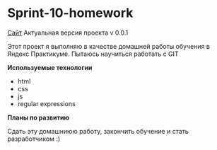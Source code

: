 # Sprint-10-homework
[Сайт](https://merfmerfeg.github.io/)
Актуальная версия проекта v 0.0.1


Этот проект я выполняю в качестве домашней работы обучения в Яндекс Практикуме. Пытаюсь научиться работать с GIT

**Используемые технологии**
- html
- css
- js
- regular expressions

**Планы по развитию**

Сдать эту домашниюю работу, закончить обучение и стать разработчиком :)
